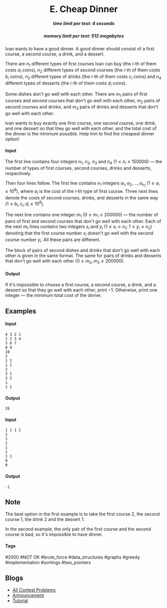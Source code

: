 <h1 style='text-align: center;'> E. Cheap Dinner</h1>

<h5 style='text-align: center;'>time limit per test: 4 seconds</h5>
<h5 style='text-align: center;'>memory limit per test: 512 megabytes</h5>

Ivan wants to have a good dinner. A good dinner should consist of a first course, a second course, a drink, and a dessert.

There are $n_1$ different types of first courses Ivan can buy (the $i$-th of them costs $a_i$ coins), $n_2$ different types of second courses (the $i$-th of them costs $b_i$ coins), $n_3$ different types of drinks (the $i$-th of them costs $c_i$ coins) and $n_4$ different types of desserts (the $i$-th of them costs $d_i$ coins).

Some dishes don't go well with each other. There are $m_1$ pairs of first courses and second courses that don't go well with each other, $m_2$ pairs of second courses and drinks, and $m_3$ pairs of drinks and desserts that don't go well with each other.

Ivan wants to buy exactly one first course, one second course, one drink, and one dessert so that they go well with each other, and the total cost of the dinner is the minimum possible. Help him to find the cheapest dinner option!

#### Input

The first line contains four integers $n_1$, $n_2$, $n_3$ and $n_4$ ($1 \le n_i \le 150000$) — the number of types of first courses, second courses, drinks and desserts, respectively.

Then four lines follow. The first line contains $n_1$ integers $a_1, a_2, \dots, a_{n_1}$ ($1 \le a_i \le 10^8$), where $a_i$ is the cost of the $i$-th type of first course. Three next lines denote the costs of second courses, drinks, and desserts in the same way ($1 \le b_i, c_i, d_i \le 10^8$).

The next line contains one integer $m_1$ ($0 \le m_1 \le 200000$) — the number of pairs of first and second courses that don't go well with each other. Each of the next $m_1$ lines contains two integers $x_i$ and $y_i$ ($1 \le x_i \le n_1$; $1 \le y_i \le n_2$) denoting that the first course number $x_i$ doesn't go well with the second course number $y_i$. All these pairs are different.

The block of pairs of second dishes and drinks that don't go well with each other is given in the same format. The same for pairs of drinks and desserts that don't go well with each other ($0 \le m_2, m_3 \le 200000$).

#### Output

If it's impossible to choose a first course, a second course, a drink, and a dessert so that they go well with each other, print $-1$. Otherwise, print one integer — the minimum total cost of the dinner.

## Examples

#### Input


```text
4 3 2 1
1 2 3 4
5 6 7
8 9
10
2
1 2
1 1
2
3 1
3 2
1
1 1
```
#### Output


```text
26
```
#### Input


```text
1 1 1 1
1
1
1
1
1
1 1
0
0
```
#### Output


```text
-1
```
## Note

The best option in the first example is to take the first course $2$, the second course $1$, the drink $2$ and the dessert $1$.

In the second example, the only pair of the first course and the second course is bad, so it's impossible to have dinner.



#### Tags 

#2000 #NOT OK #brute_force #data_structures #graphs #greedy #implementation #sortings #two_pointers 

## Blogs
- [All Contest Problems](../Educational_Codeforces_Round_104_(Rated_for_Div._2).md)
- [Announcement](../blogs/Announcement.md)
- [Tutorial](../blogs/Tutorial.md)
